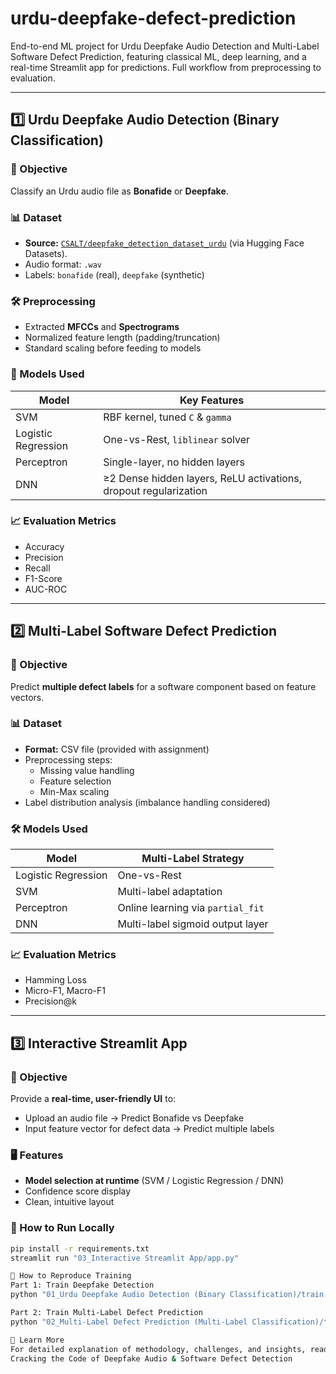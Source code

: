 # urdu-deepfake-defect-prediction
End-to-end ML project for Urdu Deepfake Audio Detection and Multi-Label Software Defect Prediction, featuring classical ML, deep learning, and a real-time Streamlit app for predictions. Full workflow from preprocessing to evaluation.

---

## 1️⃣ Urdu Deepfake Audio Detection (Binary Classification)

### 🎯 Objective
Classify an Urdu audio file as **Bonafide** or **Deepfake**.

### 📊 Dataset
- **Source:** [`CSALT/deepfake_detection_dataset_urdu`](https://huggingface.co/datasets/CSALT/deepfake_detection_dataset_urdu) (via Hugging Face Datasets).
- Audio format: `.wav`
- Labels: `bonafide` (real), `deepfake` (synthetic)

### 🛠 Preprocessing
- Extracted **MFCCs** and **Spectrograms**
- Normalized feature length (padding/truncation)
- Standard scaling before feeding to models

### 🤖 Models Used
| Model | Key Features |
|-------|--------------|
| SVM | RBF kernel, tuned `C` & `gamma` |
| Logistic Regression | One-vs-Rest, `liblinear` solver |
| Perceptron | Single-layer, no hidden layers |
| DNN | ≥2 Dense hidden layers, ReLU activations, dropout regularization |

### 📈 Evaluation Metrics
- Accuracy
- Precision
- Recall
- F1-Score
- AUC-ROC
---

## 2️⃣ Multi-Label Software Defect Prediction

### 🎯 Objective
Predict **multiple defect labels** for a software component based on feature vectors.

### 📊 Dataset
- **Format:** CSV file (provided with assignment)
- Preprocessing steps:
  - Missing value handling
  - Feature selection
  - Min-Max scaling
- Label distribution analysis (imbalance handling considered)

### 🛠 Models Used
| Model | Multi-Label Strategy |
|-------|----------------------|
| Logistic Regression | One-vs-Rest |
| SVM | Multi-label adaptation |
| Perceptron | Online learning via `partial_fit` |
| DNN | Multi-label sigmoid output layer |

### 📈 Evaluation Metrics
- Hamming Loss
- Micro-F1, Macro-F1
- Precision@k
---

## 3️⃣ Interactive Streamlit App

### 🎯 Objective
Provide a **real-time, user-friendly UI** to:
- Upload an audio file → Predict Bonafide vs Deepfake
- Input feature vector for defect data → Predict multiple labels

### 🖥 Features
- **Model selection at runtime** (SVM / Logistic Regression / DNN)
- Confidence score display
- Clean, intuitive layout

### 🚀 How to Run Locally
```bash
pip install -r requirements.txt
streamlit run "03_Interactive Streamlit App/app.py"

📜 How to Reproduce Training
Part 1: Train Deepfake Detection
python "01_Urdu Deepfake Audio Detection (Binary Classification)/train.py" --model dnn

Part 2: Train Multi-Label Defect Prediction
python "02_Multi-Label Defect Prediction (Multi-Label Classification)/train.py" --model perceptron --online

📖 Learn More
For detailed explanation of methodology, challenges, and insights, read my Medium blog:
Cracking the Code of Deepfake Audio & Software Defect Detection
